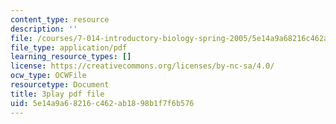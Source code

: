 ```yaml
---
content_type: resource
description: ''
file: /courses/7-014-introductory-biology-spring-2005/5e14a9a68216c462ab1898b1f7f6b576_5_QWoGFUPaI.pdf
file_type: application/pdf
learning_resource_types: []
license: https://creativecommons.org/licenses/by-nc-sa/4.0/
ocw_type: OCWFile
resourcetype: Document
title: 3play pdf file
uid: 5e14a9a6-8216-c462-ab18-98b1f7f6b576
---
```

